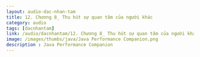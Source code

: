 ```yaml
---
layout: audio-dac-nhan-tam
title: 12. Chương 8_ Thu hút sự quan tâm của người khác 
category: audio
tags: [dacnhantam]
link: /audio/dacnhantam/12. Chương 8_ Thu hút sự quan tâm của người khác.mp3 
image: /images/thumbs/java/Java Performance Companion.png
description : Java Performance Companion 
---
```












